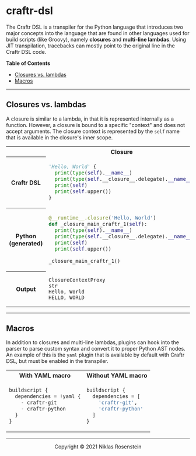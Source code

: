 # craftr-dsl

The Craftr DSL is a transpiler for the Python language that introduces two major concepts into the language
that are found in other languages used for build scripts (like Groovy), namely **closures** and
**multi-line lambdas**. Using JIT transpilation, tracebacks can mostly point to the original line in the
Craftr DSL code.

__Table of Contents__

* [Closures vs. lambdas](#closures-vs-lambdas)
* [Macros](#macros)

---

## Closures vs. lambdas

A closure is similar to a lambda, in that it is represented internally as a function. However, a closure is
bound to a specific "context" and does not accept arguments. The closure context is represented by the `self`
name that is available in the closure's inner scope.

<table>
<tr><th></th><th>Closure</th><th>Lambda</th></tr>
<tr><th>Craftr DSL</th><td>

```py
'Hello, World' {
  print(type(self).__name__)
  print(type(self.__closure__.delegate).__name__)
  print(self)
  print(self.upper())
}
```

</td><td>

```py
let func = () => {
  print(f'Hello, {name}!')
}

func('World')
```

</td></tr>
<tr><th>Python (generated)</th><td>

```py
@__runtime__.closure('Hello, World')
def _closure_main_craftr_1(self):
  print(type(self).__name__)
  print(type(self.__closure__.delegate).__name__)
  print(self)
  print(self.upper())

_closure_main_craftr_1()
```

</td><td>

```py
def _lambda_main_craftr_1(name):
  print(f'Hello, {name}!')

func = _lambda_main_craftr_1

func('World')
```

</td></tr>
<tr>
<th>Output</th><td>

```
ClosureContextProxy
str
Hello, World
HELLO, WORLD
```

</td><td>

```
Hello, World!
```

</td></tr>
</table>

---

## Macros

In addition to closures and multi-line lambdas, plugins can hook into the parser to parse custom syntax and
convert it to proper Python AST nodes. An example of this is the `yaml` plugin that is available by default
with Craftr DSL, but must be enabled in the transpiler.


<table>
<tr><th>With YAML macro</th><th>Without YAML macro</th></tr>
<tr><td>

```py
buildscript {
  dependencies = !yaml {
    - craftr-git
    - craftr-python
  }
}
```

</td><td>


```py
buildscript {
  dependencies = [
    'craftr-git',
    'craftr-python'
  ]
}
```

</td></tr>
</table>



---

<p align="center">Copyright &copy; 2021 Niklas Rosenstein</p>
